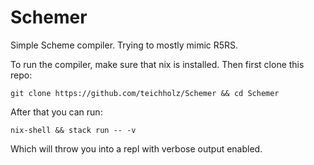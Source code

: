 # Schemer

Simple Scheme compiler. Trying to mostly mimic R5RS.

To run the compiler, make sure that nix is installed. Then first clone this repo:
```
git clone https://github.com/teichholz/Schemer && cd Schemer
```
After that you can run:
```
nix-shell && stack run -- -v
```
Which will throw you into a repl with verbose output enabled. 
